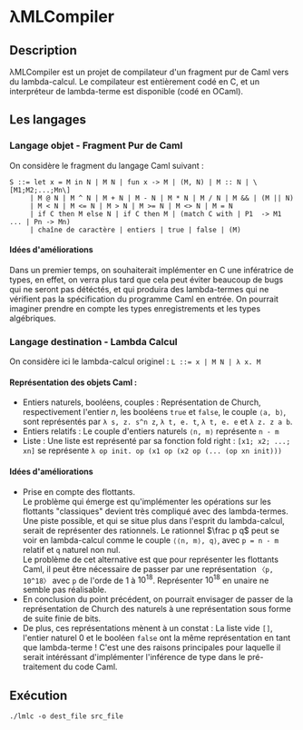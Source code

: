 # λMLCompiler

## Description

λMLCompiler est un projet de compilateur d'un fragment pur de Caml vers du lambda-calcul.
Le compilateur est entièrement codé en C, et un interpréteur de lambda-terme est disponible (codé en OCaml).

## Les langages

### Langage objet - Fragment Pur de Caml
On considère le fragment du langage Caml suivant :
```
S ::= let x = M in N | M N | fun x -> M | (M, N) | M :: N | \[M1;M2;...;Mn\]
     | M @ N | M ^ N | M + N | M - N | M * N | M / N | M && | (M || N)
     | M < N | M <= N | M > N | M >= N | M <> N | M = N
     | if C then M else N | if C then M | (match C with | P1  -> M1 ... | Pn -> Mn)
     | chaîne de caractère | entiers | true | false | (M)
```
#### Idées d'améliorations
Dans un premier temps, on souhaiterait implémenter en C une infératrice de types, en effet, on verra plus tard que cela peut éviter beaucoup de bugs qui ne seront pas détéctés, et qui produira des lambda-termes qui ne vérifient pas la spécification du programme Caml en entrée.
On pourrait imaginer prendre en compte les types enregistrements et les types algébriques.

### Langage destination - Lambda Calcul
On considère ici le lambda-calcul originel :
`L ::= x | M N | λ x. M`

#### Représentation des objets Caml :
- Entiers naturels, booléens, couples : Représentation de Church, respectivement l'entier $n$, les booléens `true` et `false`, le couple `⟨a, b⟩`, sont représentés par `λ s, z. s^n z`, `λ t, e. t`, `λ t, e. e` et `λ z. z a b`.
- Entiers relatifs : Le couple d'entiers naturels `⟨n, m⟩` représente `n - m`
- Liste : Une liste est représenté par sa fonction fold right : `[x1; x2; ...; xn]` se représente `λ op init. op (x1 op (x2 op (... (op xn init)))`
#### Idées d'améliorations
- Prise en compte des flottants. <br/>
  Le problème qui émerge est qu'implémenter les opérations sur les flottants "classiques" devient très compliqué avec des lambda-termes.<br/>
  Une piste possible, et qui se situe plus dans l'esprit du lambda-calcul, serait de représenter des rationnels. Le rationnel $\frac p q$ peut se voir en lambda-calcul comme le couple `⟨⟨n, m⟩, q⟩`, avec `p = n - m` relatif et `q` naturel non nul.<br/>
  Le problème de cet alternative est que pour représenter les flottants Caml, il peut être nécessaire de passer par une représentation `〈p, 10^18〉` avec `p` de l'orde de 1 à $10^18$. Représenter $10^18$ en unaire ne semble pas réalisable.
- En conclusion du point précédent, on pourrait envisager de passer de la représentation de Church des naturels à une représentation sous forme de suite finie de bits.
- De plus, ces représentations mènent à un constat : La liste vide `[]`, l'entier naturel $0$ et le booléen `false` ont la même représentation en tant que lambda-terme ! C'est une des raisons principales pour laquelle il serait intéréssant d'implémenter l'inférence de type dans le pré-traitement du code Caml.  

## Exécution

`./lmlc -o dest_file src_file`
